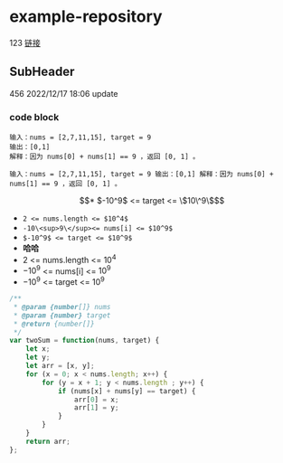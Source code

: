 # example-repository
123
[链接](https://b2b.partcommunity.com/community/knowledge/zh_CN/detail/10753/%E7%BD%97%E9%A9%AC%E6%95%B0%E5%AD%97#knowledge_article)
## SubHeader

456
2022/12/17 18:06 update

### code block
```
输入：nums = [2,7,11,15], target = 9
输出：[0,1]
解释：因为 nums[0] + nums[1] == 9 ，返回 [0, 1] 。
```
`输入：nums = [2,7,11,15], target = 9
输出：[0,1]
解释：因为 nums[0] + nums[1] == 9 ，返回 [0, 1] 。`
```math
* $-10^9$ <= target <= \$10\^9\$
```
* `2 <= nums.length <= $10^4$`
* ` -10\<sup>9\</sup><= nums[i] <= $10^9$ `
* `$-10^9$ <= target <= $10^9$`
* **哈哈**
* 2 <= nums.length <= $10^4$
* $-10^9$ <= nums[i] <= $10^9$
* $-10^9$ <= target <= $10^9$

```javascript
/**
 * @param {number[]} nums
 * @param {number} target
 * @return {number[]}
 */
var twoSum = function(nums, target) {
    let x;
    let y;
    let arr = [x, y];
    for (x = 0; x < nums.length; x++) {
        for (y = x + 1; y < nums.length ; y++) {
            if (nums[x] + nums[y] == target) {
                arr[0] = x;
                arr[1] = y;
            }
        }
    }
    return arr;
};
```
